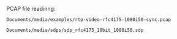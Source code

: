 PCAP file readinng:

    Documents/media/examples/rtp-video-rfc4175-1080i50-sync.pcap
 
    Documents/media/sdps/sdp_rfc4175_10bit_1080i50.sdp
